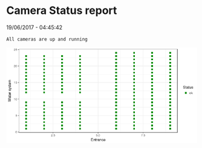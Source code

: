Camera Status report
================
19/06/2017 - 04:45:42

    All cameras are up and running

![](camreport_files/figure-markdown_github/unnamed-chunk-2-1.png)
